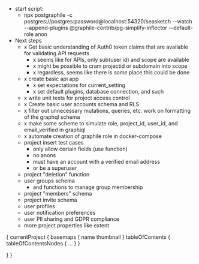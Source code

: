   * start script:
    * npx postgraphile -c postgres://postgres:password@localhost:54320/seasketch --watch --append-plugins @graphile-contrib/pg-simplify-inflector --default-role anon
  * Next steps
    * x Get basic understanding of Auth0 token claims that are available for validating API requests
      * x seems like for APIs, only sub(user id) and scope are available
      * x might be possible to cram projectid or subdomain into scope
      * x regardless, seems like there is _some_ place this could be done
    * x create basic api app
      * x set expectations for current_setting
      * x set default plugins, database connection, and such
    * x write unit tests for project access control
    * x Create basic user accounts schema and RLS
    * x filter out unnecessary mutations, queries, etc. work on formatting of the graphql schema
    * x make some scheme to simulate role, project_id, user_id, and email_verified in graphiql
    * x automate creation of graphile role in docker-compose
    * project insert test cases
      * only allow certain fields (use function)
      * no anons
      * must have an account with a verified email address
      * or be a superuser
    * project "deletion" function
    * user groups schema
      * and functions to manage group membership
    * project "members" schema
    * project invite schema
    * user profiles
    * user notification preferences
    * user PII sharing and GDPR compliance
    * more project properties like extent




{
  currentProject {
    basemaps {
      name
      thumbnail
    }
    tableOfContents {
      tableOfContentsNodes {
        ...
      }
    }
    
  }
}